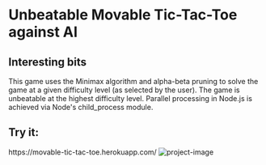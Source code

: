 <h1>Unbeatable Movable Tic-Tac-Toe against AI</h1>

<h2>Interesting bits</h2>
This game uses the Minimax algorithm and alpha-beta pruning to solve the game at a given difficulty level (as selected by the user). The game is unbeatable at the highest difficulty level. Parallel processing in Node.js is achieved via Node's child_process module. 

<h2>Try it:</h2>
https://movable-tic-tac-toe.herokuapp.com/

<img src="http://i867.photobucket.com/albums/ab236/Veronika_and_Robert/Screenshot%20from%202016-01-26%20072359_zps1gajrjbk.png" alt="project-image">
